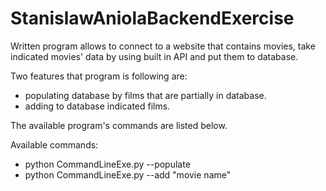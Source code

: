 # StanislawAniolaBackendExercise
Written program allows to connect to a website that contains movies, take indicated movies' data by using built in API and put them to database. 

Two features that program is following are:
- populating database by films that are partially in database.
- adding to database indicated films.

The available program's commands are listed below.


Available commands:

- python CommandLineExe.py --populate
- python CommandLineExe.py --add "movie name"

